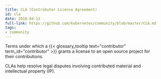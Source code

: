 ```yaml
---
title: CLA (Contributor License Agreement)
id: cla
date: 2018-04-12
full-link: https://github.com/kubernetes/community/blob/master/CLA.md
tags:
- community 
---
```

 Terms under which a {{< glossary_tooltip text="contributor" term_id="contributor" >}} grants a license to an open source project for their contributions.

<!--more--> 

CLAs help resolve legal disputes involving contributed material and intellectual property (IP).

